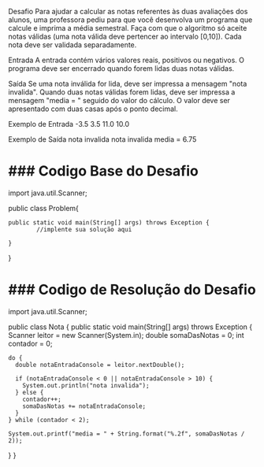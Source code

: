 Desafio
Para ajudar a calcular as notas referentes às duas avaliações dos alunos, uma professora pediu para que você desenvolva um programa que calcule e imprima a média semestral. Faça com que o algoritmo só aceite notas válidas (uma nota válida deve pertencer ao intervalo [0,10]). Cada nota deve ser validada separadamente.

Entrada
A entrada contém vários valores reais, positivos ou negativos. O programa deve ser encerrado quando forem lidas duas notas válidas.

Saída
Se uma nota inválida  for lida, deve ser impressa a mensagem "nota invalida".
Quando duas notas válidas forem lidas, deve ser impressa a mensagem "media = " seguido do valor do cálculo. O valor deve ser apresentado com duas casas após o ponto decimal.

Exemplo de Entrada
-3.5
3.5
11.0
10.0

Exemplo de Saída
nota invalida
nota invalida
media = 6.75

# ### Codigo Base do Desafio ### 

import java.util.Scanner;

public class Problem{

	public static void main(String[] args) throws Exception {
            //implente sua solução aqui

    }
}

# ###############################

# ### Codigo de Resolução do Desafio ### 

import java.util.Scanner;

public class Nota {
	public static void main(String[] args) throws Exception {
	  Scanner leitor = new Scanner(System.in);
    double somaDasNotas = 0;
    int contador = 0;
    
    do {
      double notaEntradaConsole = leitor.nextDouble();

      if (notaEntradaConsole < 0 || notaEntradaConsole > 10) {
        System.out.println("nota invalida");
      } else {
        contador++;
        somaDasNotas += notaEntradaConsole; 
      }
    } while (contador < 2);
    
    System.out.printf("media = " + String.format("%.2f", somaDasNotas / 2));
  }
}

# ###############################